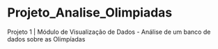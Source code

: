 # Projeto_Analise_Olimpiadas
Projeto 1 | Módulo de Visualização de Dados - Análise de um banco de dados sobre as Olimpíadas
